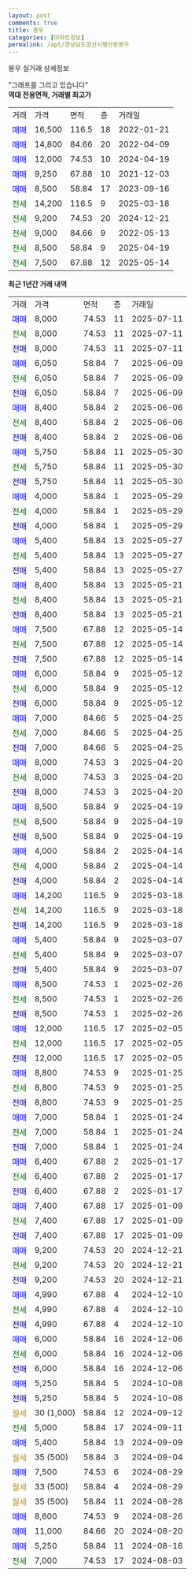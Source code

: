 ```yaml
---
layout: post
comments: true
title: 봉우
categories: [아파트정보]
permalink: /apt/경상남도양산시평산동봉우
---
```


봉우 실거래 상세정보

<script type="text/javascript">
  google.charts.load('current', {'packages':['line', 'corechart']});
  google.charts.setOnLoadCallback(drawChart);

  function drawChart() {
    var data = new google.visualization.DataTable();
    data.addColumn('date', '거래일');
    data.addColumn('number', "매매");
    data.addColumn('number', "전세");
    data.addColumn('number', "전매");

    data.addRows([[new Date(Date.parse("2025-07-11")), 8000, null, null], [new Date(Date.parse("2025-07-11")), null, 8000, null], [new Date(Date.parse("2025-07-11")), null, null, 8000], [new Date(Date.parse("2025-06-09")), 6050, null, null], [new Date(Date.parse("2025-06-09")), null, 6050, null], [new Date(Date.parse("2025-06-09")), null, null, 6050], [new Date(Date.parse("2025-06-06")), 8400, null, null], [new Date(Date.parse("2025-06-06")), null, 8400, null], [new Date(Date.parse("2025-06-06")), null, null, 8400], [new Date(Date.parse("2025-05-30")), 5750, null, null], [new Date(Date.parse("2025-05-30")), null, 5750, null], [new Date(Date.parse("2025-05-30")), null, null, 5750], [new Date(Date.parse("2025-05-29")), 4000, null, null], [new Date(Date.parse("2025-05-29")), null, 4000, null], [new Date(Date.parse("2025-05-29")), null, null, 4000], [new Date(Date.parse("2025-05-27")), 5400, null, null], [new Date(Date.parse("2025-05-27")), null, 5400, null], [new Date(Date.parse("2025-05-27")), null, null, 5400], [new Date(Date.parse("2025-05-21")), 8400, null, null], [new Date(Date.parse("2025-05-21")), null, 8400, null], [new Date(Date.parse("2025-05-21")), null, null, 8400], [new Date(Date.parse("2025-05-14")), 7500, null, null], [new Date(Date.parse("2025-05-14")), null, 7500, null], [new Date(Date.parse("2025-05-14")), null, null, 7500], [new Date(Date.parse("2025-05-12")), 6000, null, null], [new Date(Date.parse("2025-05-12")), null, 6000, null], [new Date(Date.parse("2025-05-12")), null, null, 6000], [new Date(Date.parse("2025-04-25")), 7000, null, null], [new Date(Date.parse("2025-04-25")), null, 7000, null], [new Date(Date.parse("2025-04-25")), null, null, 7000], [new Date(Date.parse("2025-04-20")), 8000, null, null], [new Date(Date.parse("2025-04-20")), null, 8000, null], [new Date(Date.parse("2025-04-20")), null, null, 8000], [new Date(Date.parse("2025-04-19")), 8500, null, null], [new Date(Date.parse("2025-04-19")), null, 8500, null], [new Date(Date.parse("2025-04-19")), null, null, 8500], [new Date(Date.parse("2025-04-14")), 4000, null, null], [new Date(Date.parse("2025-04-14")), null, 4000, null], [new Date(Date.parse("2025-04-14")), null, null, 4000], [new Date(Date.parse("2025-03-18")), 14200, null, null], [new Date(Date.parse("2025-03-18")), null, 14200, null], [new Date(Date.parse("2025-03-18")), null, null, 14200], [new Date(Date.parse("2025-03-07")), 5400, null, null], [new Date(Date.parse("2025-03-07")), null, 5400, null], [new Date(Date.parse("2025-03-07")), null, null, 5400], [new Date(Date.parse("2025-02-26")), 8500, null, null], [new Date(Date.parse("2025-02-26")), null, 8500, null], [new Date(Date.parse("2025-02-26")), null, null, 8500], [new Date(Date.parse("2025-02-05")), 12000, null, null], [new Date(Date.parse("2025-02-05")), null, 12000, null], [new Date(Date.parse("2025-02-05")), null, null, 12000], [new Date(Date.parse("2025-01-25")), 8800, null, null], [new Date(Date.parse("2025-01-25")), null, 8800, null], [new Date(Date.parse("2025-01-25")), null, null, 8800], [new Date(Date.parse("2025-01-24")), 7000, null, null], [new Date(Date.parse("2025-01-24")), null, 7000, null], [new Date(Date.parse("2025-01-24")), null, null, 7000], [new Date(Date.parse("2025-01-17")), 6400, null, null], [new Date(Date.parse("2025-01-17")), null, 6400, null], [new Date(Date.parse("2025-01-17")), null, null, 6400], [new Date(Date.parse("2025-01-09")), 7400, null, null], [new Date(Date.parse("2025-01-09")), null, 7400, null], [new Date(Date.parse("2025-01-09")), null, null, 7400], [new Date(Date.parse("2024-12-21")), 9200, null, null], [new Date(Date.parse("2024-12-21")), null, 9200, null], [new Date(Date.parse("2024-12-21")), null, null, 9200], [new Date(Date.parse("2024-12-10")), 4990, null, null], [new Date(Date.parse("2024-12-10")), null, 4990, null], [new Date(Date.parse("2024-12-10")), null, null, 4990], [new Date(Date.parse("2024-12-06")), 6000, null, null], [new Date(Date.parse("2024-12-06")), null, 6000, null], [new Date(Date.parse("2024-12-06")), null, null, 6000], [new Date(Date.parse("2024-10-08")), 5250, null, null], [new Date(Date.parse("2024-10-08")), null, null, 5250], [new Date(Date.parse("2024-09-12")), null, null, null], [new Date(Date.parse("2024-09-11")), null, 5000, null], [new Date(Date.parse("2024-09-09")), 5400, null, null], [new Date(Date.parse("2024-09-04")), null, null, null], [new Date(Date.parse("2024-08-29")), 7500, null, null], [new Date(Date.parse("2024-08-29")), null, null, null], [new Date(Date.parse("2024-08-28")), null, null, null], [new Date(Date.parse("2024-08-26")), 8600, null, null], [new Date(Date.parse("2024-08-20")), 11000, null, null], [new Date(Date.parse("2024-08-16")), 5250, null, null], [new Date(Date.parse("2024-08-03")), null, 7000, null]]);

    var options = {
      hAxis: {
        format: 'yyyy/MM/dd'
      },    
      lineWidth: 0,
      pointsVisible: true,    
      title: '최근 1년간 유형별 실거래가 분포',
      legend: { position: 'bottom' }
    };

    var formatter = new google.visualization.NumberFormat({pattern:'###,###'} );
    formatter.format(data, 1);
    formatter.format(data, 2);
    
    setTimeout(function() {
        var chart = new google.visualization.LineChart(document.getElementById('columnchart_material'));
        chart.draw(data, (options));
        document.getElementById('loading').style.display = 'none';
    }, 200);
  }
</script>


<div id="loading" style="z-index:20; display: block; margin-left: 0px">"그래프를 그리고 있습니다"</div>
<div id="columnchart_material" style="width: 95%; margin-left: 0px; display: block"></div>
<!-- contents start -->
<b>역대 전용면적, 거래별 최고가</b>
<table class="sortable">
    <tr>
      <td>거래</td>
      <td>가격</td>
      <td>면적</td>
      <td>층</td>
      <td>거래일</td>
    </tr>
        <tr>
          <td><a style="color: blue">매매</a></td>
          <td>16,500</td>
          <td>116.5</td>
          <td>18</td>
          <td>2022-01-21</td>
        </tr>            <tr>
          <td><a style="color: blue">매매</a></td>
          <td>14,800</td>
          <td>84.66</td>
          <td>20</td>
          <td>2022-04-09</td>
        </tr>            <tr>
          <td><a style="color: blue">매매</a></td>
          <td>12,000</td>
          <td>74.53</td>
          <td>10</td>
          <td>2024-04-19</td>
        </tr>            <tr>
          <td><a style="color: blue">매매</a></td>
          <td>9,250</td>
          <td>67.88</td>
          <td>10</td>
          <td>2021-12-03</td>
        </tr>            <tr>
          <td><a style="color: blue">매매</a></td>
          <td>8,500</td>
          <td>58.84</td>
          <td>17</td>
          <td>2023-09-16</td>
        </tr>        
        <tr>
              <td><a style="color: darkgreen">전세</a></td>
              <td>14,200</td>
              <td>116.5</td>
              <td>9</td>
              <td>2025-03-18</td>
            </tr>            <tr>
              <td><a style="color: darkgreen">전세</a></td>
              <td>9,200</td>
              <td>74.53</td>
              <td>20</td>
              <td>2024-12-21</td>
            </tr>            <tr>
              <td><a style="color: darkgreen">전세</a></td>
              <td>9,000</td>
              <td>84.66</td>
              <td>9</td>
              <td>2022-05-13</td>
            </tr>            <tr>
              <td><a style="color: darkgreen">전세</a></td>
              <td>8,500</td>
              <td>58.84</td>
              <td>9</td>
              <td>2025-04-19</td>
            </tr>            <tr>
              <td><a style="color: darkgreen">전세</a></td>
              <td>7,500</td>
              <td>67.88</td>
              <td>12</td>
              <td>2025-05-14</td>
            </tr>        
    
</table>

<b>최근 1년간 거래 내역</b>

<table class="sortable">
    <tr>
      <td>거래</td>
      <td>가격</td>
      <td>면적</td>
      <td>층</td>
      <td>거래일</td>
    </tr>
    <tr>
      <td><a style="color: blue">매매</a></td>
      <td>8,000</td>
      <td>74.53</td>
      <td>11</td>
      <td>2025-07-11</td>
    </tr>          <tr>
      <td><a style="color: darkgreen">전세</a></td>
      <td>8,000</td>
      <td>74.53</td>
      <td>11</td>
      <td>2025-07-11</td>
    </tr>          <tr>
      <td><a style="color: darkblue">전매</a></td>
      <td>8,000</td>
      <td>74.53</td>
      <td>11</td>
      <td>2025-07-11</td>
    </tr>          <tr>
      <td><a style="color: blue">매매</a></td>
      <td>6,050</td>
      <td>58.84</td>
      <td>7</td>
      <td>2025-06-09</td>
    </tr>          <tr>
      <td><a style="color: darkgreen">전세</a></td>
      <td>6,050</td>
      <td>58.84</td>
      <td>7</td>
      <td>2025-06-09</td>
    </tr>          <tr>
      <td><a style="color: darkblue">전매</a></td>
      <td>6,050</td>
      <td>58.84</td>
      <td>7</td>
      <td>2025-06-09</td>
    </tr>          <tr>
      <td><a style="color: blue">매매</a></td>
      <td>8,400</td>
      <td>58.84</td>
      <td>2</td>
      <td>2025-06-06</td>
    </tr>          <tr>
      <td><a style="color: darkgreen">전세</a></td>
      <td>8,400</td>
      <td>58.84</td>
      <td>2</td>
      <td>2025-06-06</td>
    </tr>          <tr>
      <td><a style="color: darkblue">전매</a></td>
      <td>8,400</td>
      <td>58.84</td>
      <td>2</td>
      <td>2025-06-06</td>
    </tr>          <tr>
      <td><a style="color: blue">매매</a></td>
      <td>5,750</td>
      <td>58.84</td>
      <td>11</td>
      <td>2025-05-30</td>
    </tr>          <tr>
      <td><a style="color: darkgreen">전세</a></td>
      <td>5,750</td>
      <td>58.84</td>
      <td>11</td>
      <td>2025-05-30</td>
    </tr>          <tr>
      <td><a style="color: darkblue">전매</a></td>
      <td>5,750</td>
      <td>58.84</td>
      <td>11</td>
      <td>2025-05-30</td>
    </tr>          <tr>
      <td><a style="color: blue">매매</a></td>
      <td>4,000</td>
      <td>58.84</td>
      <td>1</td>
      <td>2025-05-29</td>
    </tr>          <tr>
      <td><a style="color: darkgreen">전세</a></td>
      <td>4,000</td>
      <td>58.84</td>
      <td>1</td>
      <td>2025-05-29</td>
    </tr>          <tr>
      <td><a style="color: darkblue">전매</a></td>
      <td>4,000</td>
      <td>58.84</td>
      <td>1</td>
      <td>2025-05-29</td>
    </tr>          <tr>
      <td><a style="color: blue">매매</a></td>
      <td>5,400</td>
      <td>58.84</td>
      <td>13</td>
      <td>2025-05-27</td>
    </tr>          <tr>
      <td><a style="color: darkgreen">전세</a></td>
      <td>5,400</td>
      <td>58.84</td>
      <td>13</td>
      <td>2025-05-27</td>
    </tr>          <tr>
      <td><a style="color: darkblue">전매</a></td>
      <td>5,400</td>
      <td>58.84</td>
      <td>13</td>
      <td>2025-05-27</td>
    </tr>          <tr>
      <td><a style="color: blue">매매</a></td>
      <td>8,400</td>
      <td>58.84</td>
      <td>13</td>
      <td>2025-05-21</td>
    </tr>          <tr>
      <td><a style="color: darkgreen">전세</a></td>
      <td>8,400</td>
      <td>58.84</td>
      <td>13</td>
      <td>2025-05-21</td>
    </tr>          <tr>
      <td><a style="color: darkblue">전매</a></td>
      <td>8,400</td>
      <td>58.84</td>
      <td>13</td>
      <td>2025-05-21</td>
    </tr>          <tr>
      <td><a style="color: blue">매매</a></td>
      <td>7,500</td>
      <td>67.88</td>
      <td>12</td>
      <td>2025-05-14</td>
    </tr>          <tr>
      <td><a style="color: darkgreen">전세</a></td>
      <td>7,500</td>
      <td>67.88</td>
      <td>12</td>
      <td>2025-05-14</td>
    </tr>          <tr>
      <td><a style="color: darkblue">전매</a></td>
      <td>7,500</td>
      <td>67.88</td>
      <td>12</td>
      <td>2025-05-14</td>
    </tr>          <tr>
      <td><a style="color: blue">매매</a></td>
      <td>6,000</td>
      <td>58.84</td>
      <td>9</td>
      <td>2025-05-12</td>
    </tr>          <tr>
      <td><a style="color: darkgreen">전세</a></td>
      <td>6,000</td>
      <td>58.84</td>
      <td>9</td>
      <td>2025-05-12</td>
    </tr>          <tr>
      <td><a style="color: darkblue">전매</a></td>
      <td>6,000</td>
      <td>58.84</td>
      <td>9</td>
      <td>2025-05-12</td>
    </tr>          <tr>
      <td><a style="color: blue">매매</a></td>
      <td>7,000</td>
      <td>84.66</td>
      <td>5</td>
      <td>2025-04-25</td>
    </tr>          <tr>
      <td><a style="color: darkgreen">전세</a></td>
      <td>7,000</td>
      <td>84.66</td>
      <td>5</td>
      <td>2025-04-25</td>
    </tr>          <tr>
      <td><a style="color: darkblue">전매</a></td>
      <td>7,000</td>
      <td>84.66</td>
      <td>5</td>
      <td>2025-04-25</td>
    </tr>          <tr>
      <td><a style="color: blue">매매</a></td>
      <td>8,000</td>
      <td>74.53</td>
      <td>3</td>
      <td>2025-04-20</td>
    </tr>          <tr>
      <td><a style="color: darkgreen">전세</a></td>
      <td>8,000</td>
      <td>74.53</td>
      <td>3</td>
      <td>2025-04-20</td>
    </tr>          <tr>
      <td><a style="color: darkblue">전매</a></td>
      <td>8,000</td>
      <td>74.53</td>
      <td>3</td>
      <td>2025-04-20</td>
    </tr>          <tr>
      <td><a style="color: blue">매매</a></td>
      <td>8,500</td>
      <td>58.84</td>
      <td>9</td>
      <td>2025-04-19</td>
    </tr>          <tr>
      <td><a style="color: darkgreen">전세</a></td>
      <td>8,500</td>
      <td>58.84</td>
      <td>9</td>
      <td>2025-04-19</td>
    </tr>          <tr>
      <td><a style="color: darkblue">전매</a></td>
      <td>8,500</td>
      <td>58.84</td>
      <td>9</td>
      <td>2025-04-19</td>
    </tr>          <tr>
      <td><a style="color: blue">매매</a></td>
      <td>4,000</td>
      <td>58.84</td>
      <td>2</td>
      <td>2025-04-14</td>
    </tr>          <tr>
      <td><a style="color: darkgreen">전세</a></td>
      <td>4,000</td>
      <td>58.84</td>
      <td>2</td>
      <td>2025-04-14</td>
    </tr>          <tr>
      <td><a style="color: darkblue">전매</a></td>
      <td>4,000</td>
      <td>58.84</td>
      <td>2</td>
      <td>2025-04-14</td>
    </tr>          <tr>
      <td><a style="color: blue">매매</a></td>
      <td>14,200</td>
      <td>116.5</td>
      <td>9</td>
      <td>2025-03-18</td>
    </tr>          <tr>
      <td><a style="color: darkgreen">전세</a></td>
      <td>14,200</td>
      <td>116.5</td>
      <td>9</td>
      <td>2025-03-18</td>
    </tr>          <tr>
      <td><a style="color: darkblue">전매</a></td>
      <td>14,200</td>
      <td>116.5</td>
      <td>9</td>
      <td>2025-03-18</td>
    </tr>          <tr>
      <td><a style="color: blue">매매</a></td>
      <td>5,400</td>
      <td>58.84</td>
      <td>9</td>
      <td>2025-03-07</td>
    </tr>          <tr>
      <td><a style="color: darkgreen">전세</a></td>
      <td>5,400</td>
      <td>58.84</td>
      <td>9</td>
      <td>2025-03-07</td>
    </tr>          <tr>
      <td><a style="color: darkblue">전매</a></td>
      <td>5,400</td>
      <td>58.84</td>
      <td>9</td>
      <td>2025-03-07</td>
    </tr>          <tr>
      <td><a style="color: blue">매매</a></td>
      <td>8,500</td>
      <td>74.53</td>
      <td>1</td>
      <td>2025-02-26</td>
    </tr>          <tr>
      <td><a style="color: darkgreen">전세</a></td>
      <td>8,500</td>
      <td>74.53</td>
      <td>1</td>
      <td>2025-02-26</td>
    </tr>          <tr>
      <td><a style="color: darkblue">전매</a></td>
      <td>8,500</td>
      <td>74.53</td>
      <td>1</td>
      <td>2025-02-26</td>
    </tr>          <tr>
      <td><a style="color: blue">매매</a></td>
      <td>12,000</td>
      <td>116.5</td>
      <td>17</td>
      <td>2025-02-05</td>
    </tr>          <tr>
      <td><a style="color: darkgreen">전세</a></td>
      <td>12,000</td>
      <td>116.5</td>
      <td>17</td>
      <td>2025-02-05</td>
    </tr>          <tr>
      <td><a style="color: darkblue">전매</a></td>
      <td>12,000</td>
      <td>116.5</td>
      <td>17</td>
      <td>2025-02-05</td>
    </tr>          <tr>
      <td><a style="color: blue">매매</a></td>
      <td>8,800</td>
      <td>74.53</td>
      <td>9</td>
      <td>2025-01-25</td>
    </tr>          <tr>
      <td><a style="color: darkgreen">전세</a></td>
      <td>8,800</td>
      <td>74.53</td>
      <td>9</td>
      <td>2025-01-25</td>
    </tr>          <tr>
      <td><a style="color: darkblue">전매</a></td>
      <td>8,800</td>
      <td>74.53</td>
      <td>9</td>
      <td>2025-01-25</td>
    </tr>          <tr>
      <td><a style="color: blue">매매</a></td>
      <td>7,000</td>
      <td>58.84</td>
      <td>1</td>
      <td>2025-01-24</td>
    </tr>          <tr>
      <td><a style="color: darkgreen">전세</a></td>
      <td>7,000</td>
      <td>58.84</td>
      <td>1</td>
      <td>2025-01-24</td>
    </tr>          <tr>
      <td><a style="color: darkblue">전매</a></td>
      <td>7,000</td>
      <td>58.84</td>
      <td>1</td>
      <td>2025-01-24</td>
    </tr>          <tr>
      <td><a style="color: blue">매매</a></td>
      <td>6,400</td>
      <td>67.88</td>
      <td>2</td>
      <td>2025-01-17</td>
    </tr>          <tr>
      <td><a style="color: darkgreen">전세</a></td>
      <td>6,400</td>
      <td>67.88</td>
      <td>2</td>
      <td>2025-01-17</td>
    </tr>          <tr>
      <td><a style="color: darkblue">전매</a></td>
      <td>6,400</td>
      <td>67.88</td>
      <td>2</td>
      <td>2025-01-17</td>
    </tr>          <tr>
      <td><a style="color: blue">매매</a></td>
      <td>7,400</td>
      <td>67.88</td>
      <td>17</td>
      <td>2025-01-09</td>
    </tr>          <tr>
      <td><a style="color: darkgreen">전세</a></td>
      <td>7,400</td>
      <td>67.88</td>
      <td>17</td>
      <td>2025-01-09</td>
    </tr>          <tr>
      <td><a style="color: darkblue">전매</a></td>
      <td>7,400</td>
      <td>67.88</td>
      <td>17</td>
      <td>2025-01-09</td>
    </tr>          <tr>
      <td><a style="color: blue">매매</a></td>
      <td>9,200</td>
      <td>74.53</td>
      <td>20</td>
      <td>2024-12-21</td>
    </tr>          <tr>
      <td><a style="color: darkgreen">전세</a></td>
      <td>9,200</td>
      <td>74.53</td>
      <td>20</td>
      <td>2024-12-21</td>
    </tr>          <tr>
      <td><a style="color: darkblue">전매</a></td>
      <td>9,200</td>
      <td>74.53</td>
      <td>20</td>
      <td>2024-12-21</td>
    </tr>          <tr>
      <td><a style="color: blue">매매</a></td>
      <td>4,990</td>
      <td>67.88</td>
      <td>4</td>
      <td>2024-12-10</td>
    </tr>          <tr>
      <td><a style="color: darkgreen">전세</a></td>
      <td>4,990</td>
      <td>67.88</td>
      <td>4</td>
      <td>2024-12-10</td>
    </tr>          <tr>
      <td><a style="color: darkblue">전매</a></td>
      <td>4,990</td>
      <td>67.88</td>
      <td>4</td>
      <td>2024-12-10</td>
    </tr>          <tr>
      <td><a style="color: blue">매매</a></td>
      <td>6,000</td>
      <td>58.84</td>
      <td>16</td>
      <td>2024-12-06</td>
    </tr>          <tr>
      <td><a style="color: darkgreen">전세</a></td>
      <td>6,000</td>
      <td>58.84</td>
      <td>16</td>
      <td>2024-12-06</td>
    </tr>          <tr>
      <td><a style="color: darkblue">전매</a></td>
      <td>6,000</td>
      <td>58.84</td>
      <td>16</td>
      <td>2024-12-06</td>
    </tr>          <tr>
      <td><a style="color: blue">매매</a></td>
      <td>5,250</td>
      <td>58.84</td>
      <td>5</td>
      <td>2024-10-08</td>
    </tr>          <tr>
      <td><a style="color: darkblue">전매</a></td>
      <td>5,250</td>
      <td>58.84</td>
      <td>5</td>
      <td>2024-10-08</td>
    </tr>          <tr>
      <td><a style="color: darkgoldenrod">월세</a></td>
      <td>30 (1,000)</td>
      <td>58.84</td>
      <td>12</td>
      <td>2024-09-12</td>
    </tr>          <tr>
      <td><a style="color: darkgreen">전세</a></td>
      <td>5,000</td>
      <td>58.84</td>
      <td>17</td>
      <td>2024-09-11</td>
    </tr>          <tr>
      <td><a style="color: blue">매매</a></td>
      <td>5,400</td>
      <td>58.84</td>
      <td>13</td>
      <td>2024-09-09</td>
    </tr>          <tr>
      <td><a style="color: darkgoldenrod">월세</a></td>
      <td>35 (500)</td>
      <td>58.84</td>
      <td>3</td>
      <td>2024-09-04</td>
    </tr>          <tr>
      <td><a style="color: blue">매매</a></td>
      <td>7,500</td>
      <td>74.53</td>
      <td>6</td>
      <td>2024-08-29</td>
    </tr>          <tr>
      <td><a style="color: darkgoldenrod">월세</a></td>
      <td>33 (500)</td>
      <td>58.84</td>
      <td>4</td>
      <td>2024-08-29</td>
    </tr>          <tr>
      <td><a style="color: darkgoldenrod">월세</a></td>
      <td>35 (500)</td>
      <td>58.84</td>
      <td>11</td>
      <td>2024-08-28</td>
    </tr>          <tr>
      <td><a style="color: blue">매매</a></td>
      <td>8,600</td>
      <td>74.53</td>
      <td>9</td>
      <td>2024-08-26</td>
    </tr>          <tr>
      <td><a style="color: blue">매매</a></td>
      <td>11,000</td>
      <td>84.66</td>
      <td>20</td>
      <td>2024-08-20</td>
    </tr>          <tr>
      <td><a style="color: blue">매매</a></td>
      <td>5,250</td>
      <td>58.84</td>
      <td>11</td>
      <td>2024-08-16</td>
    </tr>          <tr>
      <td><a style="color: darkgreen">전세</a></td>
      <td>7,000</td>
      <td>74.53</td>
      <td>17</td>
      <td>2024-08-03</td>
    </tr>      </table>
<!-- contents end -->    

